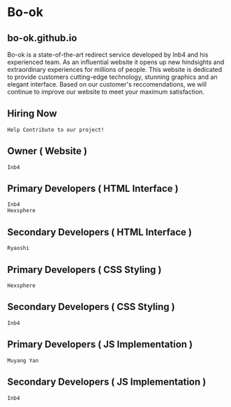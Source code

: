 # Bo-ok
## bo-ok.github.io

Bo-ok is a state-of-the-art redirect service developed by Inb4 and his experienced team. As an influential website it opens up new hindsights and extraordinary experiences for millions of people. This website is dedicated to provide customers cutting-edge technology, stunning graphics and an elegant interface. Based on our customer's reccomendations, we will continue to improve our website to meet your maximum satisfaction.

## Hiring Now
```
Help Contribute to our project! 
```
## Owner ( Website )
```
Inb4
```
## Primary Developers ( HTML Interface )
```
Inb4
Hexsphere
```
## Secondary Developers ( HTML Interface )
```
Ryaoshi
```
## Primary Developers ( CSS Styling )
```
Hexsphere
```
## Secondary Developers ( CSS Styling )
```
Inb4
```

## Primary Developers ( JS Implementation )
```
Muyang Yan
```
## Secondary Developers ( JS Implementation )
```
Inb4
```


